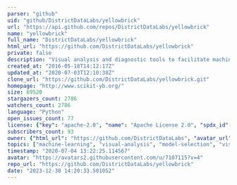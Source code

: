 ```yaml
---
parser: "github"
uid: "github/DistrictDataLabs/yellowbrick"
url: "https://api.github.com/repos/DistrictDataLabs/yellowbrick"
name: "yellowbrick"
full_name: "DistrictDataLabs/yellowbrick"
html_url: "https://github.com/DistrictDataLabs/yellowbrick"
private: false
description: "Visual analysis and diagnostic tools to facilitate machine learning model selection."
created_at: "2016-05-18T14:12:17Z"
updated_at: "2020-07-03T12:10:38Z"
clone_url: "https://github.com/DistrictDataLabs/yellowbrick.git"
homepage: "http://www.scikit-yb.org/"
size: 69520
stargazers_count: 2786
watchers_count: 2786
language: "Python"
open_issues_count: 77
license: {"key": "apache-2.0", "name": "Apache License 2.0", "spdx_id": "Apache-2.0", "url": "https://api.github.com/licenses/apache-2.0", "node_id": "MDc6TGljZW5zZTI="}
subscribers_count: 93
owner: {"html_url": "https://github.com/DistrictDataLabs", "avatar_url": "https://avatars2.githubusercontent.com/u/7107115?v=4", "login": "DistrictDataLabs", "type": "Organization"}
topics: ["machine-learning", "visual-analysis", "model-selection", "visualization", "scikit-learn", "visualizer", "matplotlib", "python", "estimator", "anaconda"]
timestamp: "2020-07-04 13:22:25.114567"
avatar: "https://avatars2.githubusercontent.com/u/7107115?v=4"
repo_url: "https://github.com/DistrictDataLabs/yellowbrick"
date: "2023-12-30 14:20:33.501052"
---
```

